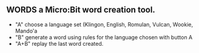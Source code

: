 ## WORDS a Micro:Bit word creation tool.

* "A" choose a language set (Klingon, English, Romulan, Vulcan, Wookie, Mando'a
* "B" generate a word using rules for the language chosen with button A
* "A+B" replay the last word created.
